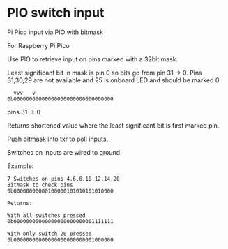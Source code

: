 # PIO switch input
 Pi Pico input via PIO with bitmask

For Raspberry Pi Pico

Use PIO to retrieve input on pins marked with a 32bit mask.

Least significant bit in mask is pin 0 so bits go from pin 31 -> 0.
Pins 31,30,29 are not available and 25 is onboard LED and should be marked 0.

      vvv   v
    0b00000000000000000000000000000000
pins 31          ->                  0

Returns shortened value where the least significant bit is first marked pin.

Push bitmask into txr to poll inputs.

Switches on inputs are wired to ground.

Example:

	7 Switches on pins 4,6,8,10,12,14,20
	Bitmask to check pins
	0b00000000000100000101010101010000

	Returns:

	With all switches pressed
	0b00000000000000000000000001111111

	With only switch 20 pressed
	0b00000000000000000000000001000000